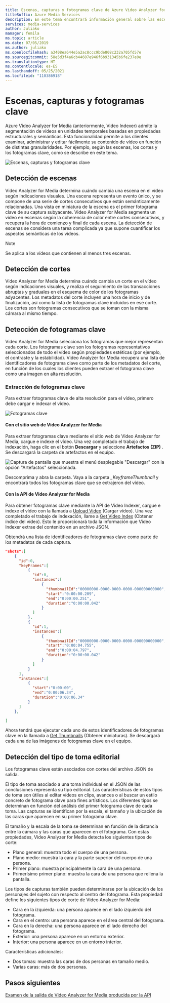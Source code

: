 ```yaml
---
title: Escenas, capturas y fotogramas clave de Azure Video Analyzer for Media (anteriormente, Video Indexer)
titleSuffix: Azure Media Services
description: En este tema encontrará información general sobre las escenas, capturas y fotogramas clave de Azure Video Analyzer for Media (anteriormente, Video Indexer).
services: media-services
author: Juliako
manager: femila
ms.topic: article
ms.date: 07/05/2019
ms.author: juliako
ms.openlocfilehash: a3408ea644e5a2ac8ccc9bde808c232a705fd57e
ms.sourcegitcommit: 58e5d3f4a6cb44607e946f6b931345b6fe237e0e
ms.translationtype: HT
ms.contentlocale: es-ES
ms.lasthandoff: 05/25/2021
ms.locfileid: "110386918"
---
```

# <a name="scenes-shots-and-keyframes"></a>Escenas, capturas y fotogramas clave

Azure Video Analyzer for Media (anteriormente, Video Indexer) admite la segmentación de vídeos en unidades temporales basadas en propiedades estructurales y semánticas. Esta funcionalidad permite a los clientes examinar, administrar y editar fácilmente su contenido de vídeo en función de distintas granularidades. Por ejemplo, según las escenas, los cortes y los fotogramas clave, como se describe en este tema.   

![Escenas, capturas y fotogramas clave](./media/scenes-shots-keyframes/scenes-shots-keyframes.png)
 
## <a name="scene-detection"></a>Detección de escenas  
 
Video Analyzer for Media determina cuándo cambia una escena en el vídeo según indicaciones visuales. Una escena representa un evento único, y se compone de una serie de cortes consecutivos que están semánticamente relacionadas. Una vista en miniatura de la escena es el primer fotograma clave de su captura subyacente. Video Analyzer for Media segmenta un vídeo en escenas según la coherencia de color entre cortes consecutivos, y recupera la hora de comienzo y final de cada escena. La detección de escenas se considera una tarea complicada ya que supone cuantificar los aspectos semánticas de los vídeos.

> [!NOTE]
> Se aplica a los vídeos que contienen al menos tres escenas.

## <a name="shot-detection"></a>Detección de cortes

Video Analyzer for Media determina cuándo cambia un corte en el vídeo según indicaciones visuales, y realiza el seguimiento de las transacciones abruptas y graduales en el esquema de color de los fotogramas adyacentes. Los metadatos del corte incluyen una hora de inicio y de finalización, así como la lista de fotogramas clave incluidos en ese corte. Los cortes son fotogramas consecutivos que se toman con la misma cámara al mismo tiempo.

## <a name="keyframe-detection"></a>Detección de fotogramas clave

Video Analyzer for Media selecciona los fotogramas que mejor representan cada corte. Los fotogramas clave son los fotogramas representativos seleccionados de todo el vídeo según propiedades estéticas (por ejemplo, el contraste y la estabilidad). Video Analyzer for Media recupera una lista de identificadores de fotograma clave como parte de los metadatos del corte, en función de los cuales los clientes pueden extraer el fotograma clave como una imagen en alta resolución.  

### <a name="extracting-keyframes"></a>Extracción de fotogramas clave

Para extraer fotogramas clave de alta resolución para el vídeo, primero debe cargar e indexar el vídeo.

![Fotogramas clave](./media/scenes-shots-keyframes/extracting-keyframes.png)

#### <a name="with-the-video-analyzer-for-media-website"></a>Con el sitio web de Video Analyzer for Media

Para extraer fotogramas clave mediante el sitio web de Video Analyzer for Media, cargue e indexe el vídeo. Una vez completado el trabajo de indexación, haga clic en el botón **Descargar** y seleccione **Artefactos (ZIP)** . Se descargará la carpeta de artefactos en el equipo. 

![Captura de pantalla que muestra el menú desplegable "Descargar" con la opción "Artefactos" seleccionada.](./media/scenes-shots-keyframes/extracting-keyframes2.png)
 
Descomprima y abra la carpeta. Vaya a la carpeta *_KeyframeThumbnail* y encontrará todos los fotogramas clave que se extrajeron del vídeo. 

#### <a name="with-the-video-analyzer-for-media-api"></a>Con la API de Video Analyzer for Media

Para obtener fotogramas clave mediante la API de Video Indexer, cargue e indexe el vídeo con la llamada a [Upload Video](https://api-portal.videoindexer.ai/api-details#api=Operations&operation=Upload-Video) (Cargar vídeo). Una vez completado el trabajo de indexación, llame a [Get Video Index](https://api-portal.videoindexer.ai/api-details#api=Operations&operation=Get-Video-Index) (Obtener índice del vídeo). Esto le proporcionará toda la información que Video Indexer extrae del contenido en un archivo JSON.  

Obtendrá una lista de identificadores de fotogramas clave como parte de los metadatos de cada captura. 

```json
"shots":[  
    {  
      "id":0,
      "keyFrames":[  
          {  
            "id":0,
            "instances":[  
                {  
                  "thumbnailId":"00000000-0000-0000-0000-000000000000",
                  "start":"0:00:00.209",
                  "end":"0:00:00.251",
                  "duration":"0:00:00.042"
                }
            ]
          },
          {  
            "id":1,
            "instances":[  
                {  
                  "thumbnailId":"00000000-0000-0000-0000-000000000000",
                  "start":"0:00:04.755",
                  "end":"0:00:04.797",
                  "duration":"0:00:00.042"
                }
            ]
          }
      ],
      "instances":[  
          {  
            "start":"0:00:00",
            "end":"0:00:06.34",
            "duration":"0:00:06.34"
          }
      ]
    },

]
```

Ahora tendrá que ejecutar cada uno de estos identificadores de fotogramas clave en la llamada a [Get Thumbnails](https://api-portal.videoindexer.ai/api-details#api=Operations&operation=Get-Video-Thumbnail) (Obtener miniaturas). Se descargará cada una de las imágenes de fotogramas clave en el equipo. 

## <a name="editorial-shot-type-detection"></a>Detección del tipo de toma editorial

Los fotogramas clave están asociados con cortes del archivo JSON de salida. 

El tipo de toma asociado a una toma individual en el JSON de las conclusiones representa su tipo editorial. Las características de estos tipos de toma son útiles al editar vídeos en clips, avances o al buscar un estilo concreto de fotograma clave para fines artísticos. Los diferentes tipos se determinan en función del análisis del primer fotograma clave de cada toma. Las capturas se identifican por la escala, el tamaño y la ubicación de las caras que aparecen en su primer fotograma clave. 

El tamaño y la escala de la toma se determinan en función de la distancia entre la cámara y las caras que aparecen en el fotograma. Con estas propiedades, Video Analyzer for Media detecta los siguientes tipos de corte:

* Plano general: muestra todo el cuerpo de una persona.
* Plano medio: muestra la cara y la parte superior del cuerpo de una persona.
* Primer plano: muestra principalmente la cara de una persona.
* Primerísimo primer plano: muestra la cara de una persona que rellena la pantalla. 

Los tipos de capturas también pueden determinarse por la ubicación de los personajes del sujeto con respecto al centro del fotograma. Esta propiedad define los siguientes tipos de corte de Video Analyzer for Media:

* Cara en la izquierda: una persona aparece en el lado izquierdo del fotograma.
* Cara en el centro: una persona aparece en el área central del fotograma.
* Cara en la derecha: una persona aparece en el lado derecho del fotograma.
* Exterior: una persona aparece en un entorno exterior.
* Interior: una persona aparece en un entorno interior.

Características adicionales:

* Dos tomas: muestra las caras de dos personas en tamaño medio.
* Varias caras: más de dos personas.


## <a name="next-steps"></a>Pasos siguientes

[Examen de la salida de Video Analyzer for Media producida por la API](video-indexer-output-json-v2.md#scenes)
